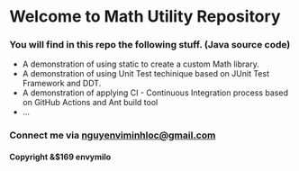 # Welcome to Math Utility Repository
### You will find in this repo the following stuff. (Java source code)

* A demonstration of using static to create a custom Math library.
* A demonstration of using Unit Test techinique based on JUnit Test Framework and DDT.
* A demonstration of applying CI - Continuous Integration process based on GitHub Actions and Ant build tool
* ...

### Connect me via nguyenviminhloc@gmail.com
#### Copyright &$169 envymilo